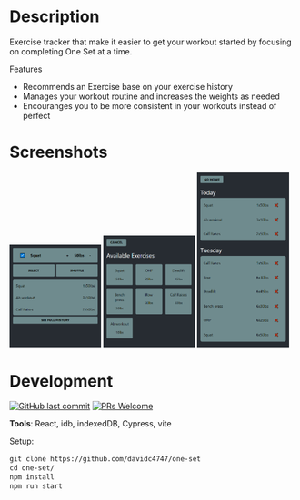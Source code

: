 # Description

Exercise tracker that make it easier to get your workout started by focusing on completing One Set at a time.

Features

-   Recommends an Exercise base on your exercise history
-   Manages your workout routine and increases the weights as needed
-   Encouranges you to be more consistent in your workouts instead of perfect

# Screenshots

<div>
    <img src="./readme/home.png" width="32%" />
    <img src="./readme/select.png" width="32%"  />
    <img src="./readme/history.png" width="32%"  />
</div>

# Development

[![GitHub last commit](https://img.shields.io/github/last-commit/davidc4747/one-set.svg)](https://github.com/davidc4747/one-set) [![PRs Welcome](https://img.shields.io/badge/PRs-welcome-brightgreen.svg)](https://github.com/davidc4747/one-set/pulls)

**Tools**: React, idb, indexedDB, Cypress, vite

Setup:

```shell
git clone https://github.com/davidc4747/one-set
cd one-set/
npm install
npm run start
```
